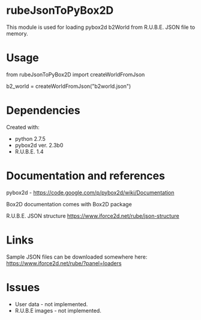 rubeJsonToPyBox2D
=================
This module is used for loading pybox2d b2World from R.U.B.E. JSON file to memory.

Usage
=================
from rubeJsonToPyBox2D import createWorldFromJson

b2_world = createWorldFromJson("b2world.json")

Dependencies
=================
Created with:
 - python 2.7.5
 - pybox2d ver. 2.3b0
 - R.U.B.E. 1.4

Documentation and references
=================
 pybox2d - https://code.google.com/p/pybox2d/wiki/Documentation

 Box2D documentation comes with Box2D package

 R.U.B.E. JSON structure https://www.iforce2d.net/rube/json-structure

Links
=================
 Sample JSON files can be downloaded somewhere here:
 https://www.iforce2d.net/rube/?panel=loaders

Issues
=================
 - User data - not implemented.
 - R.U.B.E images - not implemented.
